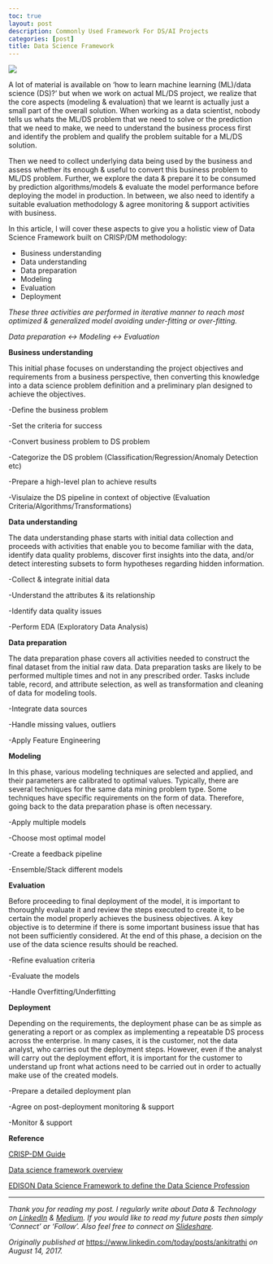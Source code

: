 ```yaml
---
toc: true
layout: post
description: Commonly Used Framework For DS/AI Projects
categories: [post]
title: Data Science Framework
---
```


![](https://cdn-images-1.medium.com/max/800/0*OOZpGGVL8g-7_GAh.jpg)

A lot of material is available on ‘how to learn machine learning (ML)/data science (DS)?’ but when we work on actual ML/DS project, we realize that the core aspects (modeling & evaluation) that we learnt is actually just a small part of the overall solution. When working as a data scientist, nobody tells us whats the ML/DS problem that we need to solve or the prediction that we need to make, we need to understand the business process first and identify the problem and qualify the problem suitable for a ML/DS solution.

Then we need to collect underlying data being used by the business and assess whether its enough & useful to convert this business problem to ML/DS problem. Further, we explore the data & prepare it to be consumed by prediction algorithms/models & evaluate the model performance before deploying the model in production. In between, we also need to identify a suitable evaluation methodology & agree monitoring & support activities with business.

In this article, I will cover these aspects to give you a holistic view of Data Science Framework built on CRISP/DM methodology:

-   Business understanding
-   Data understanding
-   Data preparation
-   Modeling
-   Evaluation
-   Deployment

*These three activities are performed in iterative manner to reach most optimized & generalized model avoiding under-fitting or over-fitting.*

*Data preparation \<-\> Modeling \<-\> Evaluation*

**Business understanding**

This initial phase focuses on understanding the project objectives and requirements from a business perspective, then converting this knowledge into a data science problem definition and a preliminary plan designed to achieve the objectives.

-Define the business problem

-Set the criteria for success

-Convert business problem to DS problem

-Categorize the DS problem (Classification/Regression/Anomaly Detection etc)

-Prepare a high-level plan to achieve results

-Visulaize the DS pipeline in context of objective (Evaluation Criteria/Algorithms/Transformations)

**Data understanding**

The data understanding phase starts with initial data collection and proceeds with activities that enable you to become familiar with the data, identify data quality problems, discover first insights into the data, and/or detect interesting subsets to form hypotheses regarding hidden information.

-Collect & integrate initial data

-Understand the attributes & its relationship

-Identify data quality issues

-Perform EDA (Exploratory Data Analysis)

**Data preparation**

The data preparation phase covers all activities needed to construct the final dataset from the initial raw data. Data preparation tasks are likely to be performed multiple times and not in any prescribed order. Tasks include table, record, and attribute selection, as well as transformation and cleaning of data for modeling tools.

-Integrate data sources

-Handle missing values, outliers

-Apply Feature Engineering

**Modeling**

In this phase, various modeling techniques are selected and applied, and their parameters are calibrated to optimal values. Typically, there are several techniques for the same data mining problem type. Some techniques have specific requirements on the form of data. Therefore, going back to the data preparation phase is often necessary.

-Apply multiple models

-Choose most optimal model

-Create a feedback pipeline

-Ensemble/Stack different models

**Evaluation**

Before proceeding to final deployment of the model, it is important to thoroughly evaluate it and review the steps executed to create it, to be certain the model properly achieves the business objectives. A key objective is to determine if there is some important business issue that has not been sufficiently considered. At the end of this phase, a decision on the use of the data science results should be reached.

-Refine evaluation criteria

-Evaluate the models

-Handle Overfitting/Underfitting

**Deployment**

Depending on the requirements, the deployment phase can be as simple as generating a report or as complex as implementing a repeatable DS process across the enterprise. In many cases, it is the customer, not the data analyst, who carries out the deployment steps. However, even if the analyst will carry out the deployment effort, it is important for the customer to understand up front what actions need to be carried out in order to actually make use of the created models.

-Prepare a detailed deployment plan

-Agree on post-deployment monitoring & support

-Monitor & support

**Reference**

[CRISP-DM Guide](https://www.the-modeling-agency.com/crisp-dm.pdf)

[Data science framework overview](http://datascienceguide.github.io/data-science-framework)

[EDISON Data Science Framework to define the Data Science Profession](http://www.kdnuggets.com/2016/10/edison-data-science-framework.html)

------------------------------------------------------------------------

*Thank you for reading my post. I regularly write about Data & Technology on* [*LinkedIn*](https://www.linkedin.com/today/posts/ankitrathi) *&* [*Medium*](https://medium.com/@rathi.ankit)*. If you would like to read my future posts then simply ‘Connect’ or ‘Follow’. Also feel free to connect on* [*Slideshare*](https://www.slideshare.net/ankitrathi)*.*

*Originally published at* <https://www.linkedin.com/today/posts/ankitrathi> *on August 14, 2017.*

